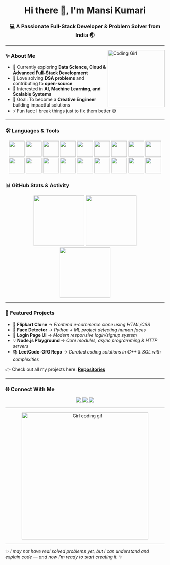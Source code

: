 <h1 align="center">Hi there 👋, I'm Mansi Kumari</h1>
<h3 align="center">💻 A Passionate Full-Stack Developer & Problem Solver from India 🌏</h3>

---

<img align="right" height="180" src="https://i.pinimg.com/originals/64/93/31/6493317f1d58e21965b1b845a70d7c5b.gif" alt="Coding Girl"/>

### ✨ About Me  
- 🌱 Currently exploring **Data Science, Cloud & Advanced Full-Stack Development**  
- 🧩 Love solving **DSA problems** and contributing to **open-source**  
- 🚀 Interested in **AI, Machine Learning, and Scalable Systems**  
- 🎯 Goal: To become a **Creative Engineer** building impactful solutions  
- ⚡ Fun fact: I break things just to fix them better 😅  

---
### 🛠️ Languages & Tools  

<p align="center">
  <!-- Core Languages -->
  <img src="https://cdn.jsdelivr.net/gh/devicons/devicon/icons/python/python-original.svg" width="50" height="50"/>
  <img src="https://cdn.jsdelivr.net/gh/devicons/devicon/icons/java/java-original.svg" width="50" height="50"/>
  <img src="https://cdn.jsdelivr.net/gh/devicons/devicon/icons/javascript/javascript-original.svg" width="50" height="50"/>
  <img src="https://cdn.jsdelivr.net/gh/devicons/devicon/icons/html5/html5-original.svg" width="50" height="50"/>
  <img src="https://cdn.jsdelivr.net/gh/devicons/devicon/icons/css3/css3-original.svg" width="50" height="50"/>
  <img src="https://cdn.jsdelivr.net/gh/devicons/devicon/icons/c/c-original.svg" width="50" height="50"/>
  <img src="https://cdn.jsdelivr.net/gh/devicons/devicon/icons/cplusplus/cplusplus-original.svg" width="50" height="50"/>
  <img src="https://cdn.jsdelivr.net/gh/devicons/devicon/icons/php/php-original.svg" width="50" height="50"/>

  <!-- Frameworks -->
  <img src="https://cdn.jsdelivr.net/gh/devicons/devicon/icons/react/react-original.svg" width="50" height="50"/>
  <img src="https://cdn.jsdelivr.net/gh/devicons/devicon/icons/bootstrap/bootstrap-original.svg" width="50" height="50"/>
  
  <!-- Tailwind (official SVG) -->
  <img src="https://www.vectorlogo.zone/logos/tailwindcss/tailwindcss-icon.svg" width="50" height="50"/>

  <!-- Databases -->
  <img src="https://cdn.jsdelivr.net/gh/devicons/devicon/icons/mysql/mysql-original.svg" width="50" height="50"/>

  <!-- Platforms & Tools -->
  <img src="https://cdn.jsdelivr.net/gh/devicons/devicon/icons/linux/linux-original.svg" width="50" height="50"/>
  <img src="https://cdn.jsdelivr.net/gh/devicons/devicon/icons/googlecloud/googlecloud-original.svg" width="50" height="50"/>
  
  <!-- AWS -->
  <img src="https://cdn.worldvectorlogo.com/logos/amazon-web-services-2.svg" width="50" height="50"/>
  
  <!-- Salesforce -->
  <img src="https://cdn.jsdelivr.net/gh/devicons/devicon/icons/salesforce/salesforce-original.svg" width="50" height="50"/>

  <!-- Powershell -->
  <img src="https://cdn.jsdelivr.net/gh/devicons/devicon/icons/powershell/powershell-original.svg" width="50" height="50"/>

  <!-- Node.js -->
  <img src="https://cdn.jsdelivr.net/gh/devicons/devicon/icons/nodejs/nodejs-original.svg" width="50" height="50"/>
</p>

### 📊 GitHub Stats & Activity  
<div align="center">
  <img src="https://github-readme-stats.vercel.app/api?username=Mansiikumarii&show_icons=true&theme=tokyonight&hide_border=true" height="160"/>
  <img src="https://github-readme-streak-stats.herokuapp.com/?user=Mansiikumarii&theme=tokyonight&hide_border=true" height="160"/>
</div>

<div align="center">
  <img src="https://github-readme-stats.vercel.app/api/top-langs/?username=Mansiikumarii&layout=compact&theme=tokyonight&hide_border=true" height="160"/>
</div>

---

### 🚀 Featured Projects  
- 🛒 **Flipkart Clone** → *Frontend e-commerce clone using HTML/CSS*  
- 🤖 **Face Detector** → *Python + ML project detecting human faces*  
- 🔐 **Login Page UI** → *Modern responsive login/signup system*  
- 💡 **Node.js Playground** → *Core modules, async programming & HTTP servers*  
- 📚 **LeetCode-GfG Repo** → *Curated coding solutions in C++ & SQL with complexities*  

👉 Check out all my projects here: [**Repositories**](https://github.com/Mansiikumarii?tab=repositories)  

---

### 🌐 Connect With Me  
<div align="center">
  <a href="mailto:mansi15094@gmail.com">
    <img src="https://img.shields.io/badge/Gmail-D14836?style=for-the-badge&logo=gmail&logoColor=white"/>
  </a>
  <a href="https://www.linkedin.com/in/mansi-kumari-18b33b246">
    <img src="https://img.shields.io/badge/LinkedIn-0077B5?style=for-the-badge&logo=linkedin&logoColor=white"/>
  </a>
  <a href="https://github.com/Mansiikumarii">
    <img src="https://img.shields.io/badge/GitHub-000000?style=for-the-badge&logo=github&logoColor=white"/>
  </a>
</div>

---

<p align="center">
  <img src="https://media.giphy.com/media/L1R1tvI9svkIWwpVYr/giphy.gif" width="400" alt="Girl coding gif" />
</p>


---

✨ *I may not have real solved problems yet, but I can understand and explain code — and now I’m ready to start creating it.* ✨
